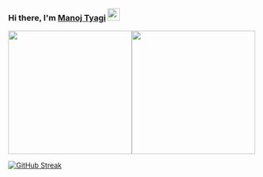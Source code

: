 
### Hi there, I'm [Manoj Tyagi](https://github.com/thewolfcommander) <img src="https://raw.githubusercontent.com/MartinHeinz/MartinHeinz/master/wave.gif" width="25px">


<div style="display: flex">
<img  src="https://github-readme-stats.vercel.app/api/top-langs/?username=thewolfcommander&theme=algolia" height="250em">

<img src="https://github-readme-stats.vercel.app/api?username=thewolfcommander&show_icons=true&hide_border=false&&count_private=true&include_all_commits=true&theme=algolia" height="250em" align="center" />
</div>


[![GitHub Streak](https://github-readme-streak-stats.herokuapp.com/?user=thewolfcommander&theme=algolia)](https://git.io/streak-stats)


<!--
**thewolfcommander/thewolfcommander** is a ✨ _special_ ✨ repository because its `README.md` (this file) appears on your GitHub profile.

Here are some ideas to get you started:

- 🔭 I’m currently working on ...
- 🌱 I’m currently learning ...
- 👯 I’m looking to collaborate on ...
- 🤔 I’m looking for help with ...
- 💬 Ask me about ...
- 📫 How to reach me: ...
- 😄 Pronouns: ...
- ⚡ Fun fact: ...
-->
